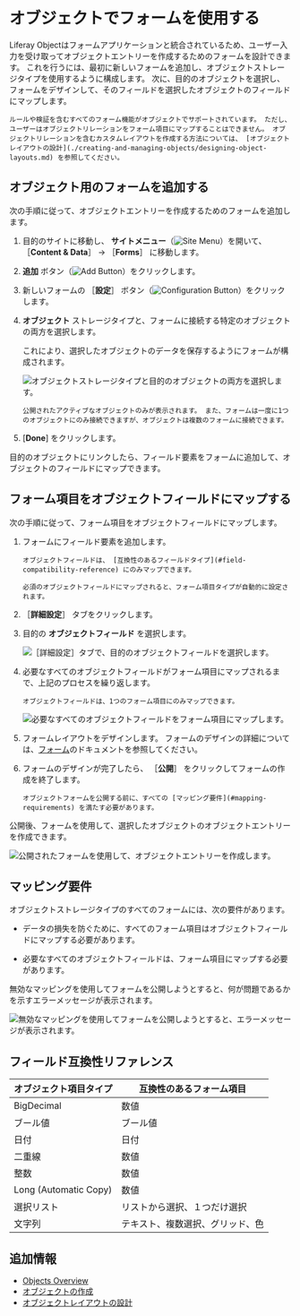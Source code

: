 # オブジェクトでフォームを使用する

Liferay Objectはフォームアプリケーションと統合されているため、ユーザー入力を受け取ってオブジェクトエントリーを作成するためのフォームを設計できます。 これを行うには、最初に新しいフォームを追加し、オブジェクトストレージタイプを使用するように構成します。 次に、目的のオブジェクトを選択し、フォームをデザインして、そのフィールドを選択したオブジェクトのフィールドにマップします。

```{note}
ルールや検証を含むすべてのフォーム機能がオブジェクトでサポートされています。 ただし、ユーザーはオブジェクトリレーションをフォーム項目にマップすることはできません。 オブジェクトリレーションを含むカスタムレイアウトを作成する方法については、 [オブジェクトレイアウトの設計](./creating-and-managing-objects/designing-object-layouts.md) を参照してください。
```

<a name="adding-a-form-for-an-object" />

## オブジェクト用のフォームを追加する

次の手順に従って、オブジェクトエントリーを作成するためのフォームを追加します。

1. 目的のサイトに移動し、 **サイトメニュー**（![Site Menu](../../images/icon-menu.png)）を開いて、 ［**Content & Data**］ &rarr; ［**Forms**］ に移動します。

1. **追加** ボタン（![Add Button](../../images/icon-add.png)）をクリックします。

1. 新しいフォームの ［**設定**］ ボタン（![Configuration Button](../../images/icon-cog.png)）をクリックします。

1. **オブジェクト** ストレージタイプと、フォームに接続する特定のオブジェクトの両方を選択します。

   これにより、選択したオブジェクトのデータを保存するようにフォームが構成されます。

   ![オブジェクトストレージタイプと目的のオブジェクトの両方を選択します。](./using-forms-with-objects/images/01.png)

   ```{note}
   公開されたアクティブなオブジェクトのみが表示されます。 また、フォームは一度に1つのオブジェクトにのみ接続できますが、オブジェクトは複数のフォームに接続できます。
   ```

1. [**Done**] をクリックします。

目的のオブジェクトにリンクしたら、フィールド要素をフォームに追加して、オブジェクトのフィールドにマップできます。

<a name="mapping-form-fields-to-object-fields" />

## フォーム項目をオブジェクトフィールドにマップする

次の手順に従って、フォーム項目をオブジェクトフィールドにマップします。

1. フォームにフィールド要素を追加します。

   ```{important}
   オブジェクトフィールドは、 [互換性のあるフィールドタイプ](#field-compatibility-reference) にのみマップできます。

   必須のオブジェクトフィールドにマップされると、フォーム項目タイプが自動的に設定されます。 
   ```

1. ［**詳細設定**］ タブをクリックします。

1. 目的の **オブジェクトフィールド** を選択します。

   ![［詳細設定］タブで、目的のオブジェクトフィールドを選択します。](./using-forms-with-objects/images/02.png)

1. 必要なすべてのオブジェクトフィールドがフォーム項目にマップされるまで、上記のプロセスを繰り返します。

   ```{note}
   オブジェクトフィールドは、1つのフォーム項目にのみマップできます。
   ```

   ![必要なすべてのオブジェクトフィールドをフォーム項目にマップします。](./using-forms-with-objects/images/03.png)

1. フォームレイアウトをデザインします。 フォームのデザインの詳細については、[フォーム](../../process-automation/forms.md)のドキュメントを参照してください。

1. フォームのデザインが完了したら、 ［**公開**］ をクリックしてフォームの作成を終了します。

   ```{important}
   オブジェクトフォームを公開する前に、すべての [マッピング要件](#mapping-requirements) を満たす必要があります。
   ```

公開後、フォームを使用して、選択したオブジェクトのオブジェクトエントリーを作成できます。

![公開されたフォームを使用して、オブジェクトエントリーを作成します。](./using-forms-with-objects/images/04.png)

<a name="mapping-requirements" />

## マッピング要件

オブジェクトストレージタイプのすべてのフォームには、次の要件があります。

* データの損失を防ぐために、すべてのフォーム項目はオブジェクトフィールドにマップする必要があります。

* 必要なすべてのオブジェクトフィールドは、フォーム項目にマップする必要があります。

無効なマッピングを使用してフォームを公開しようとすると、何が問題であるかを示すエラーメッセージが表示されます。

![無効なマッピングを使用してフォームを公開しようとすると、エラーメッセージが表示されます。](./using-forms-with-objects/images/05.png)

<a name="field-compatibility-reference" />

## フィールド互換性リファレンス

| オブジェクト項目タイプ           | 互換性のあるフォーム項目     |
| --------------------- | ---------------- |
| BigDecimal            | 数値               |
| ブール値                  | ブール値             |
| 日付                    | 日付               |
| 二重線                   | 数値               |
| 整数                    | 数値               |
| Long (Automatic Copy) | 数値               |
| 選択リスト                 | リストから選択、１つだけ選択   |
| 文字列                   | テキスト、複数選択、グリッド、色 |

<a name="additional-information" />

## 追加情報

* [Objects Overview](../objects.md)
* [オブジェクトの作成](./creating-and-managing-objects/creating-objects.md)
* [オブジェクトレイアウトの設計](./creating-and-managing-objects/designing-object-layouts.md)
